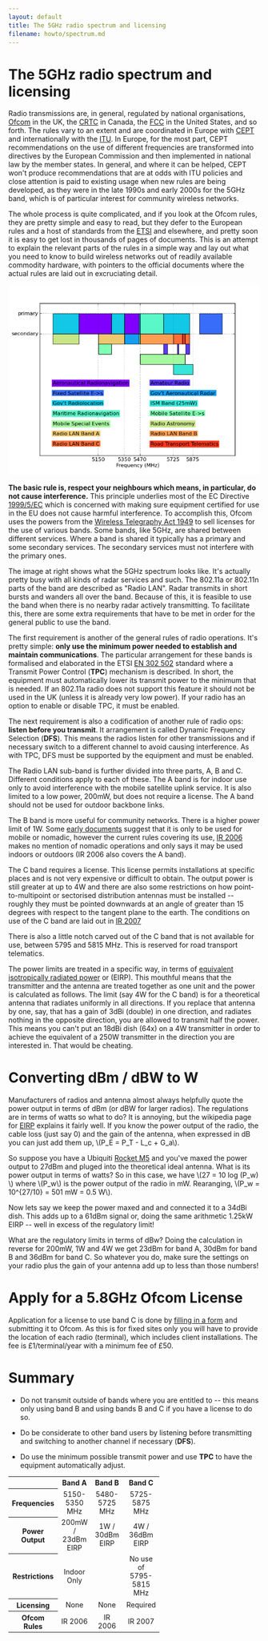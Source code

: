 ```yaml
---
layout: default
title: The 5GHz radio spectrum and licensing
filename: howto/spectrum.md
---
```


The 5GHz radio spectrum and licensing
=================================

Radio transmissions are, in general, regulated by national
organisations, [Ofcom] in the UK, the [CRTC] in Canada, the [FCC] in
the United States, and so forth. The rules vary to an extent and are
coordinated in Europe with [CEPT] and internationally with the [ITU].
In Europe, for the most part, CEPT recommendations on the use of
different frequencies are transformed into directives by the European
Commission and then implemented in national law by the member states.
In general, and where it can be helped, CEPT won't produce
recommendations that are at odds with ITU policies and close attention
is paid to existing usage when new rules are being developed, as they
were in the late 1990s and early 2000s for the 5GHz band, which is of
particular interest for community wireless networks.

The whole process is quite complicated, and if you look at the Ofcom
rules, they are pretty simple and easy to read, but they defer to the
European rules and a host of standards from the [ETSI] and elsewhere,
and pretty soon it is easy to get lost in thousands of pages of
documents. This is an attempt to explain the relevant parts of the
rules in a simple way and lay out what you need to know to build
wireless networks out of readily available commodity hardware, with
pointers to the official documents where the actual rules are laid out
in excruciating detail.

<div class="image-float-right"> 
  <img src="spectrum.png" alt="5GHz Neighbourhood" />
</div>

**The basic rule is, respect your neighbours which means, in particular,
do not cause interference.** This principle underlies most of the EC
Directive [1999/5/EC] which is concerned with making sure equipment
certified for use in the EU does not cause harmful interference. To
accomplish this, Ofcom uses the powers from the [Wireless Telegraphy
Act 1949] to sell licenses for the use of various bands. Some bands,
like 5GHz, are shared between different services. Where a band is
shared it typically has a primary and some secondary services. The
secondary services must not interfere with the primary ones.

The image at right shows what the 5GHz spectrum looks like. It's
actually pretty busy with all kinds of radar services and such. The
802.11a or 802.11n parts of the band are described as "Radio
LAN". Radar transmits in short bursts and wanders all over the
band. Because of this, it is feasible to use the band when there is no
nearby radar actively transmitting. To facilitate this, there are some
extra requirements that have to be met in order for the general public
to use the band.

The first requirement is another of the general rules of radio
operations. It's pretty simple: **only use the minimum power needed to
establish and maintain communications**. The particular arrangement
for these bands is formalised and elaborated in the ETSI [EN 302 502]
standard where a Transmit Power Control (**TPC**) mechanism is
described. In short, the equipment must automatically lower its
transmit power to the minimum that is needed. If an 802.11a radio does
not support this feature it should not be used in the UK (unless it is
already very low power). If your radio has an option to enable or
disable TPC, it must be enabled.

The next requirement is also a codification of another rule of radio
ops: **listen before you transmit**. It arrangement is called Dynamic
Frequency Selection (**DFS**). This means the radios listen for other
transmissions and if necessary switch to a different channel to avoid
causing interference. As with TPC, DFS must be supported by the
equipment and must be enabled.

The Radio LAN sub-band is further divided into three parts, A, B and
C. Different conditions apply to each of these. The A band is for
indoor use only to avoid interference with the mobile satellite uplink
service. It is also limited to a low power, 200mW, but does not
require a license. The A band should not be used for outdoor backbone
links.

The B band is more useful for community networks. There is a higher
power limit of 1W. Some [early documents] suggest that it is only to be
used for mobile or nomadic, however the current rules covering its
use, [IR 2006] makes no mention of nomadic operations and only says it
may be used indoors or outdoors (IR 2006 also covers the A band).

The C band requires a license. This license permits installations at
specific places and is not very expensive or difficult to obtain. The
output power is still greater at up to 4W and there are also some
restrictions on how point-to-multipoint or sectorised distribution
antennas must be installed -- roughly they must be pointed downwards
at an angle of greater than 15 degrees with respect to the tangent
plane to the earth. The conditions on use of the C band are laid out
in [IR 2007]

There is also a little notch carved out of the C band that is not
available for use, between 5795 and 5815 MHz. This is reserved for
road transport telematics.

The power limits are treated in a specific way, in terms of
[equivalent isotropically radiated power] or (EIRP). This mouthful means
that the transmitter and the antenna are treated together as one unit
and the power is calculated as follows. The limit (say 4W for the C
band) is for a theoretical antenna that radiates uniformly in all
directions. If you replace that antenna by one, say, that has a gain
of 3dBi (double) in one direction, and radiates nothing in the opposite
direction, you are allowed to transmit half the power. This means you
can't put an 18dBi dish (64x) on a 4W transmitter in order to achieve
the equivalent of a 250W transmitter in the direction you are
interested in. That would be cheating.

Converting dBm / dBW to W
=========================

Manufacturers of radios and antenna almost always helpfully quote the
power output in terms of dBm (or dBW for larger radios). The
regulations are in terms of watts so what to do? It is annoying, but
the wikipedia page for
[EIRP](http://en.wikipedia.org/wiki/Equivalent_isotropically_radiated_power)
explains it fairly well. If you know the power output of the radio,
the cable loss (just say 0) and the gain of the antenna, when
expressed in dB you can just add them up, \\(P_E = P_T - L_c +
G_a\\).

So suppose you have a Ubiquiti [Rocket M5] and you've maxed the power
output to 27dBm and pluged into the theoretical ideal antenna. What is
its power output in terms of watts? So in this case, we have \\(27 =
10 log (P_w) \\) where \\(P_w\\) is the power output of the radio in
mW. Rearanging, \\(P_w = 10^{27/10} = 501 mW = 0.5 W\\).

Now lets say we keep the power maxed and and connected it to a 34dBi
dish. This adds up to a 61dBm signal or, doing the same arithmetic
1.25kW EIRP -- well in excess of the regulatory limit!

What are the regulatory limits in terms of dBw? Doing the calculation
in reverse for 200mW, 1W and 4W we get 23dBm for band A, 30dBm for
band B and 36dBm for band C. So whatever you do, make sure the
settings on your radio plus the gain of your antenna add up to less
than those numbers!

Apply for a 5.8GHz Ofcom License
================================

Application for a license to use band C is done by [filling in a form]
and submitting it to Ofcom. As this is for fixed sites only you will
have to provide the location of each radio (terminal), which includes
client installations. The fee is £1/terminal/year with a minimum fee
of £50.


Summary
=======

 * Do not transmit outside of bands where you are entitled to -- this
   means only using band B and using bands B and C if you have a
   license to do so.

 * Do be considerate to other band users by listening before
   transmitting and switching to another channel if necessary
   (**DFS**).

 * Do use the minimum possible transmit power and use **TPC** to have
   the equipment automatically adjust.


<div style="width: 100%; text-align: center;">
  <style>
    table { width: 60%; }
    th#row { text-align: left; }
  </style>
  <table>
    <tr><th></th><th>Band A</th><th>Band B</th><th>Band C</th></tr>
    <tr>
        <th class="rowh">Frequencies</th>
        <td>5150-5350 MHz</td>
        <td>5480-5725 MHz</td>
        <td>5725-5875 MHz</td>
    </tr>
    <tr>
        <th class="rowh">Power Output</th>
        <td>200mW / 23dBm EIRP</td>
        <td>1W / 30dBm EIRP</td>
        <td>4W / 36dBm EIRP</td>
    </tr>
    <tr>
        <th class="rowh">Restrictions</th>
        <td>Indoor Only</td>
        <td></td>
        <td>No use of 5795-5815 MHz</td>
    </tr>
    <tr>
        <th class="rowh">Licensing</th>
        <td>None</td>
        <td>None</td>
        <td>Required</td>
    </tr>
    <tr>
        <th class="rowh">Ofcom Rules</th>
        <td>IR 2006</td>
        <td>IR 2006</td>
        <td>IR 2007</td>
    </tr>
  </table>
</div>




[Ofcom]: http://www.ofcom.org.uk/
[CRTC]: http://crtc.gc.ca/
[FCC]: http://www.fcc.gov/
[CEPT]: http://www.cept.org/
[ETSI]: http://www.etsi.org/
[ITU]: http://www.itu.int/
[Wireless Telegraphy Act 1949]: http://www.legislation.gov.uk/ukpga/Geo6/12-13-14/54/contents
[1999/5/EC]: http://eur-lex.europa.eu/LexUriServ/LexUriServ.do?uri=OJ:L:1999:091:0010:0010:EN:PDF
[EN 302 502]: http://www.etsi.org/deliver/etsi_en/302500_302599/302502/01.01.01_60/en_302502v010101p.pdf
[early documents]: http://www.ofcom.org.uk/static/archive/ra/topics/mobiledata/5ghz-licensing.htm
[IR 2006]: http://stakeholders.ofcom.org.uk/binaries/spectrum/spectrum-policy-area/spectrum-management/research-guidelines-tech-info/interface-requirements/uk2006.pdf
[IR 2007]: http://stakeholders.ofcom.org.uk/binaries/spectrum/spectrum-policy-area/spectrum-management/research-guidelines-tech-info/interface-requirements/uk_interface_2007.pdf
[equivalent isotropically radiated power]: http://en.wikipedia.org/wiki/Equivalent_isotropically_radiated_power
[filling in a form]: http://licensing.ofcom.org.uk/radiocommunication-licences/fixed-wireless-access/
[Rocket M5]: http://www.ubnt.com/airmax#rocketm
